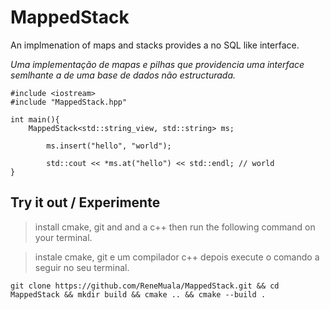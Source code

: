 # MappedStack

An implmenation of maps and stacks provides a no SQL like interface.

_Uma implementação de mapas e pilhas que providencia uma interface semlhante a de uma base de dados não estructurada._

```
#include <iostream>
#include "MappedStack.hpp"

int main(){
	MappedStack<std::string_view, std::string> ms;
    
    	ms.insert("hello", "world");
    
    	std::cout << *ms.at("hello") << std::endl; // world
}
```

## Try it out / Experimente

> install cmake, git and and a c++ then run the following command on your terminal.

> instale cmake, git e um compilador c++ depois execute o comando a seguir no seu terminal. 

```
git clone https://github.com/ReneMuala/MappedStack.git && cd MappedStack && mkdir build && cmake .. && cmake --build .
